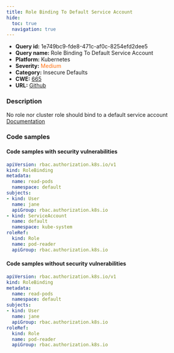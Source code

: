 ```yaml
---
title: Role Binding To Default Service Account
hide:
  toc: true
  navigation: true
---
```


<style>
  .highlight .hll {
    background-color: #ff171742;
  }
  .md-content {
    max-width: 1100px;
    margin: 0 auto;
  }
</style>

-   **Query id:** 1e749bc9-fde8-471c-af0c-8254efd2dee5
-   **Query name:** Role Binding To Default Service Account
-   **Platform:** Kubernetes
-   **Severity:** <span style="color:#ff7213">Medium</span>
-   **Category:** Insecure Defaults
-   **CWE:** <a href="https://cwe.mitre.org/data/definitions/665.html" onclick="newWindowOpenerSafe(event, 'https://cwe.mitre.org/data/definitions/665.html')">665</a>
-   **URL:** [Github](https://github.com/Checkmarx/kics/tree/master/assets/queries/k8s/role_binding_to_default_service_account)

### Description
No role nor cluster role should bind to a default service account<br>
[Documentation](https://kubernetes.io/docs/tasks/configure-pod-container/configure-service-account/)

### Code samples
#### Code samples with security vulnerabilities
```yaml title="Positive test num. 1 - yaml file" hl_lines="11"
apiVersion: rbac.authorization.k8s.io/v1
kind: RoleBinding
metadata:
  name: read-pods
  namespace: default
subjects:
- kind: User
  name: jane
  apiGroup: rbac.authorization.k8s.io
- kind: ServiceAccount
  name: default
  namespace: kube-system
roleRef:
  kind: Role
  name: pod-reader
  apiGroup: rbac.authorization.k8s.io
```


#### Code samples without security vulnerabilities
```yaml title="Negative test num. 1 - yaml file"
apiVersion: rbac.authorization.k8s.io/v1
kind: RoleBinding
metadata:
  name: read-pods
  namespace: default
subjects:
- kind: User
  name: jane
  apiGroup: rbac.authorization.k8s.io
roleRef:
  kind: Role
  name: pod-reader
  apiGroup: rbac.authorization.k8s.io
```
